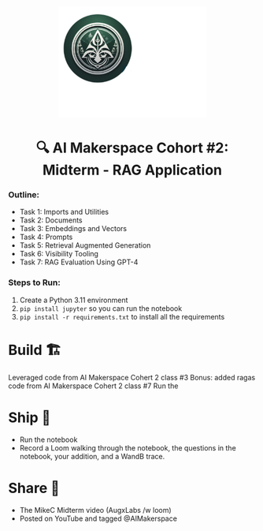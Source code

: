 

<p align = "center" draggable=”false” ><img src="https://github.com/MikeConDH/AIE2/blob/main/MikeC/CraBashIcon.jpg" 
     width="300px"
     height="auto"/>
</p>

## <h1 align="center" id="heading">🔍 AI Makerspace Cohort #2: Midterm - RAG Application</h1>

### Outline:

- Task 1: Imports and Utilities
- Task 2: Documents
- Task 3: Embeddings and Vectors
- Task 4: Prompts
- Task 5: Retrieval Augmented Generation
- Task 6: Visibility Tooling
- Task 7: RAG Evaluation Using GPT-4

### Steps to Run:

1. Create a Python 3.11 environment
2. `pip install jupyter` so you can run the notebook
3. `pip install -r requirements.txt` to install all the requirements

# Build 🏗️

Leveraged code from AI Makerspace Cohert 2 class #3
Bonus: added ragas code from AI Makerspace Cohert 2 class #7
Run the 

# Ship 🚢

- Run the notebook
- Record a Loom walking through the notebook, the questions in the notebook, your addition, and a WandB trace.

# Share 🚀

- The MikeC Midterm video (AugxLabs /w loom)
- Posted on YouTube and tagged @AIMakerspace

